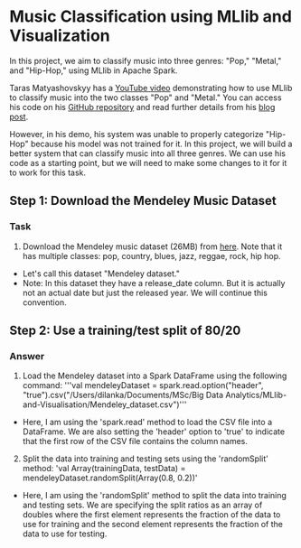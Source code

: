 # Music Classification using MLlib and Visualization

In this project, we aim to classify music into three genres: "Pop," "Metal," and "Hip-Hop," using MLlib in Apache Spark.

Taras Matyashovskyy has a [YouTube video](https://www.youtube.com/watch?v=szpcW-SEJK4&t) demonstrating how to use MLlib to classify music into the two classes "Pop" and "Metal." You can access his code on his [GitHub repository](https://github.com/tmatyashovsky/spark-ml-samples) and read further details from his [blog post](https://dzone.com/articles/distingish-pop-music-from-heavy-metal-using-apache).

However, in his demo, his system was unable to properly categorize "Hip-Hop" because his model was not trained for it. In this project, we will build a better system that can classify music into all three genres. We can use his code as a starting point, but we will need to make some changes to it for it to work for this task. 

## Step 1: Download the Mendeley Music Dataset

### Task
1. Download the Mendeley music dataset (26MB) from [here](https://data.mendeley.com/datasets/3t9vbwxgr5/2). Note that it has multiple classes: pop, country, blues, jazz, reggae, rock, hip hop.
* Let's call this dataset "Mendeley dataset."
* Note: In this dataset they have a release_date column. But it is actually not an actual date but just the released year. We will continue this convention. 

## Step 2: Use a training/test split of 80/20

### Answer
1. Load the Mendeley dataset into a Spark DataFrame using the following command:
'''val mendeleyDataset = spark.read.option("header", "true").csv("/Users/dilanka/Documents/MSc/Big Data Analytics/MLlib-and-Visualisation/Mendeley_dataset.csv")'''

* Here, I am using the 'spark.read' method to load the CSV file into a DataFrame. We are also setting the 'header' option to 'true' to indicate that the first row of the CSV file contains the column names.

2. Split the data into training and testing sets using the 'randomSplit' method:
'val Array(trainingData, testData) = mendeleyDataset.randomSplit(Array(0.8, 0.2))'

* Here, I am using the 'randomSplit' method to split the data into training and testing sets. We are specifying the split ratios as an array of doubles where the first element represents the fraction of the data to use for training and the second element represents the fraction of the data to use for testing.